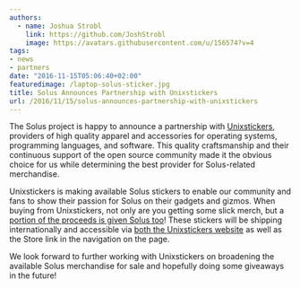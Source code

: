 ```yaml
---
authors:
  - name: Joshua Strobl
    link: https://github.com/JoshStrobl
    image: https://avatars.githubusercontent.com/u/156574?v=4
tags:
- news
- partners
date: "2016-11-15T05:06:40+02:00"
featuredimage: /laptop-solus-sticker.jpg
title: Solus Announces Partnership with Unixstickers
url: /2016/11/15/solus-announces-partnership-with-unixstickers
---
```


The Solus project is happy to announce a partnership with [Unixstickers](https://unixstickers.com), providers of high quality apparel and accessories for operating systems, programming languages, and software. 
This quality craftsmanship and their continuous support of the open source community made it the obvious choice for us while determining the best provider for Solus-related merchandise.
<!-- more -->

Unixstickers is making available Solus stickers to enable our community and fans to show their passion for Solus on their gadgets and gizmos. When buying from Unixstickers, not only are you getting some 
slick merch, but a [portion of the proceeds is given Solus too](https://www.unixstickers.com/donations/2016/3)! These stickers will be shipping internationally and accessible via 
[both the Unixstickers website](http://www.unixstickers.com/stickers/software_stickers/solus-linux-shaped-sticker) as well as the Store link in the navigation on the page.

We look forward to further working with Unixstickers on broadening the available Solus merchandise for sale and hopefully doing some giveaways in the future!